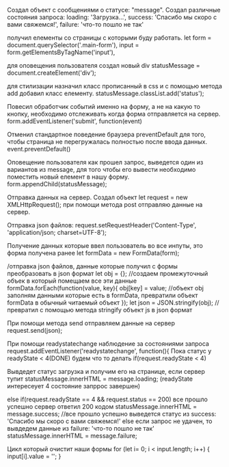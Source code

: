 Создал объект с сообщениями о статусе: "message".
Создал различные состояния запроса: loading: 'Загрузка...',
                                    success: 'Спасибо мы скоро с вами свяжемся!',
                                    failure: 'что-то пошло не так'
                                   
получил елементы со страницы с которыми буду работать.
let form = document.querySelector('.main-form'),
    input = form.getElementsByTagName('input'),

для оповещения пользователя создал новый div 
    statusMessage = document.createElement('div');
    
для стилизации назначил класс прописанный в css и с помощью метода add добавил класс елементу.
    statusMessage.classList.add('status');

Повесил обработчик событий именно на форму, а не на какую то кнопку, необходимо отслеживать когда форма отправляется на сервер.
    form.addEventListener('submit', function(event)
    
Отменил стандартное поведение браузера preventDefault для того, чтобы страница не перегружалась полностью после ввода данных.
    event.preventDefault()
    
Оповещение пользователя как прошел запрос, выведется один из вариантов из message,
для того чтобы его вывести необходимо поместить новый елемент в нашу форму.
form.appendChild(statusMessage);

Отправка данных на сервер.
Создал объект let request = new XMLHttpRequest();
при помощи метода post отправляю данные на сервер.

Отправка json файлов:
request.setRequestHeader('Content-Type', 'application/json; charset=UTF-8');

Получение данных которые ввел пользователь во все инпуты, это форма получена ранее
let formData = new FormData(form);

/отправка json файлов, данные которые получил с формы преобразовать в json формат
        let obj = {}; //создаем промежуточный объек в который помещаем все эти данные
        formData.forEach(function(value, key){
            obj[key] = value; //объект obj заполням данными которые есть в formData, превратили объект formData в обычный читаемый объект
        });
        let json = JSON.stringify(obj); //превратил с помощью метода stringify объект js в json формат
        
При помощи метода send отправляем данные на сервер
        request.send(json);

При помощи readystatechange наблюдение за состояниями запроса
        request.addEventListener('readystatechange', function(){
Пока статус у readyState < 4(DONE) будем что то делать 
            if(request.readyState <  4)
            
Вывдедет статус загрузка и получим его на странице, если сервер тупит
                statusMessage.innerHTML = message.loading;
(readyState интересеует 4 состояние запррос завершен)

else if(request.readyState == 4 && request.status == 200) все прошло успешно сервер ответил 200 кодом
                statusMessage.innerHTML = message.success; //все прошло успешно выведется статус из  success: 'Спасибо мы скоро с вами свяжемся!'
else если запрос не удачен, то вывдедем данные из failure: 'что-то пошло не так'
                statusMessage.innerHTML = message.failure;
           
Цикл который очистит наши формы
        for (let i= 0; i < input.length; i++) {
            input[i].value = ''; 
        }
